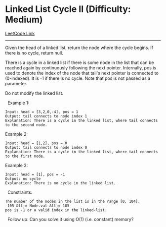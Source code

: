 # Linked List Cycle II (Difficulty: Medium)

[LeetCode Link](https://leetcode.com/problems/linked-list-cycle-ii/)

---

Given the head of a linked list, return the node where the cycle begins. If there is no cycle, return null.

There is a cycle in a linked list if there is some node in the list that can be reached again by continuously following the next pointer. Internally, pos is used to denote the index of the node that tail&#39;s next pointer is connected to (0-indexed). It is -1 if there is no cycle. Note that pos is not passed as a parameter.

Do not modify the linked list.

&nbsp;
Example 1:

```
Input: head = [3,2,0,-4], pos = 1
Output: tail connects to node index 1
Explanation: There is a cycle in the linked list, where tail connects to the second node.
```

Example 2:

```
Input: head = [1,2], pos = 0
Output: tail connects to node index 0
Explanation: There is a cycle in the linked list, where tail connects to the first node.
```

Example 3:

```
Input: head = [1], pos = -1
Output: no cycle
Explanation: There is no cycle in the linked list.
```

&nbsp;
Constraints:


	The number of the nodes in the list is in the range [0, 104].
	-105 &lt;= Node.val &lt;= 105
	pos is -1 or a valid index in the linked-list.


&nbsp;
Follow up: Can you solve it using O(1) (i.e. constant) memory?

